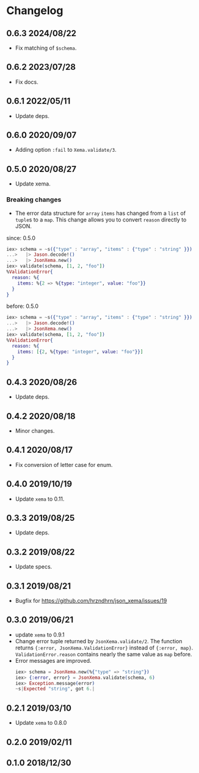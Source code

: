# Changelog

## 0.6.3 2024/08/22

+ Fix matching of `$schema`.

## 0.6.2 2023/07/28

+ Fix docs.

## 0.6.1 2022/05/11

+ Update deps.

## 0.6.0 2020/09/07

+ Adding option `:fail` to `Xema.validate/3`.

## 0.5.0 2020/08/27

+ Update xema.

### Breaking changes

+ The error data structure for `array` `items` has changed from a `list` of
  `tuple`s to a `map`. This change allows you to convert `reason` directly to
  JSON.

since: 0.5.0
```elixir
iex> schema = ~s({"type" : "array", "items" : {"type" : "string" }})
...>   |> Jason.decode!()
...>   |> JsonXema.new()
iex> validate(schema, [1, 2, "foo"])
%ValidationError{
  reason: %{
    items: %{2 => %{type: "integer", value: "foo"}}
  }
}
```

before: 0.5.0
```elixir
iex> schema = ~s({"type" : "array", "items" : {"type" : "string" }})
...>   |> Jason.decode!()
...>   |> JsonXema.new()
iex> validate(schema, [1, 2, "foo"])
%ValidationError{
  reason: %{
    items: [{2, %{type: "integer", value: "foo"}}]
  }
}
```

## 0.4.3 2020/08/26

+ Update deps.

## 0.4.2 2020/08/18

+ Minor changes.

## 0.4.1 2020/08/17

+ Fix conversion of letter case for enum.

## 0.4.0 2019/10/19

+ Update `xema` to 0.11.

## 0.3.3 2019/08/25

+ Update deps.

## 0.3.2 2019/08/22

+ Update specs.

## 0.3.1 2019/08/21

+ Bugfix for https://github.com/hrzndhrn/json_xema/issues/19

## 0.3.0 2019/06/21

+ update `xema` to 0.9.1
+ Change error tuple returned by `JsonXema.validate/2`. The function returns
  `{:error, JsonXema.ValidationError}` instead of `{:error, map}`.
  `ValidationError.reason` contains nearly the same value as `map` before.
+ Error messages are improved.
  ```elixir
  iex> schema = JsonXema.new(%{"type" => "string"})
  iex> {:error, error} = JsonXema.validate(schema, 6)
  iex> Exception.message(error)
  ~s|Expected "string", got 6.|
  ```


## 0.2.1 2019/03/10

+ Update `xema` to 0.8.0

## 0.2.0 2019/02/11

## 0.1.0 2018/12/30
